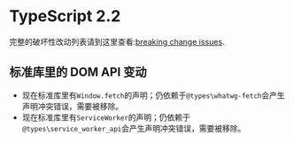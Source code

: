 # TypeScript 2.2

完整的破坏性改动列表请到这里查看:[breaking change issues](https://github.com/Microsoft/TypeScript/issues?q=is%3Aissue+milestone%3A%22TypeScript+2.2%22+label%3A%22Breaking+Change%22+is%3Aclosed).

## 标准库里的 DOM API 变动

- 现在标准库里有`Window.fetch`的声明；仍依赖于`@types\whatwg-fetch`会产生声明冲突错误，需要被移除。
- 现在标准库里有`ServiceWorker`的声明；仍依赖于`@types\service_worker_api`会产生声明冲突错误，需要被移除。
